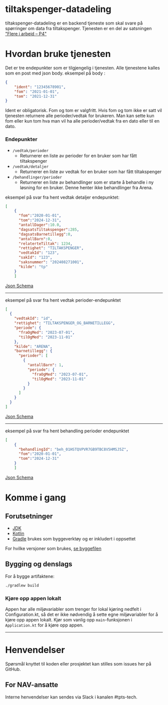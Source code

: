 tiltakspenger-datadeling
========================

tiltakspenger-datadeling er en backend tjeneste som skal svare på spørringer om data fra tiltakspenger. Tjenesten er en del av satsningen ["Flere i arbeid – P4"](https://memu.no/artikler/stor-satsing-skal-fornye-navs-utdaterte-it-losninger-og-digitale-verktoy/)

# Hvordan bruke tjenesten
Det er tre endepunkter som er tilgjengelig i tjenesten. Alle tjenestene kalles som en post med json body.
eksempel på body :
```json
{
    "ident": "12345678901", 
    "fom": "2021-01-01",
    "tom": "2021-12-31"
}
```

Ident er obligatorisk. Fom og tom er valgfritt. Hvis fom og tom ikke er satt vil tjenesten returnere alle perioder/vedtak for brukeren. Man kan sette kun fom eller kun tom hva man vil ha alle perioder/vedtak fra en dato eller til en dato.

### Endepunkter
- `/vedtak/perioder`
  - Returnerer en liste av perioder for en bruker som har fått tiltakspenger
- `/vedtak/detaljer`
  - Returnerer en liste av vedtak for en bruker som har fått tiltakspenger
- `/behandlinger/perioder`
  - Returnerer en liste av behandlinger som er starte å behandle i ny løsning for en bruker. Denne henter ikke behandlinger fra Arena.


eksempel på svar fra hent vedtak detaljer endepunktet:
```json
[
    {
      "fom":"2020-01-01",
      "tom":"2024-12-31",
      "antallDager":10.0,
      "dagsatsTiltakspenger":285,
      "dagsatsBarnetillegg":0,
      "antallBarn":0,
      "relaterteTiltak": 1234,
      "rettighet": "TILTAKSPENGER",
      "vedtakId": "123",
      "sakId": "123",
      "saksnummer": "202408271001",
      "kilde": "tp"
    }
    ]
```

[Json Schema](/doc/JsonSchemaDetaljer.json)

---

eksempel på svar fra hent vedtak perioder-endepunktet
```json
[
  {
    "vedtakId": "id",
    "rettighet": "TILTAKSPENGER_OG_BARNETILLEGG",
    "periode": {
      "fraOgMed": "2023-07-01",
      "tilOgMed": "2023-11-01"
    },
    "kilde": "ARENA",
    "barnetillegg": {
      "perioder": [
        {
          "antallBarn": 1,
          "periode": {
            "fraOgMed": "2023-07-01",
            "tilOgMed": "2023-11-01"
          }
        }
      ]
    }
  }
]
```

[Json Schema](/doc/JsonSchemaPerioder.json)

---

eksempel på svar fra hent behandling perioder endepunktet
```json
[
    {
      "behandlingId": "beh_01HSTQVPVR7GB9TBC8V5HMSJ5Z",
      "fom":"2020-01-01",
      "tom":"2024-12-31"
    }
    ]
```

[Json Schema](/doc/JsonSchemaBehandlinger.json)


# Komme i gang
## Forutsetninger
- [JDK](https://jdk.java.net/)
- [Kotlin](https://kotlinlang.org/)
- [Gradle](https://gradle.org/) brukes som byggeverktøy og er inkludert i oppsettet

For hvilke versjoner som brukes, [se byggefilen](build.gradle.kts)

## Bygging og denslags
For å bygge artifaktene:

```sh
./gradlew build
```

### Kjøre opp appen lokalt

Appen har alle miljøvariabler som trenger for lokal kjøring nedfelt i Configuration.kt, så det er ikke nødvendig å
sette egne miljøvariabler for å kjøre opp appen lokalt. Kjør som vanlig opp `main`-funksjonen i `Application.kt` for å kjøre
opp appen.

----

# Henvendelser

Spørsmål knyttet til koden eller prosjektet kan stilles som issues her på GitHub.

## For NAV-ansatte

Interne henvendelser kan sendes via Slack i kanalen #tpts-tech.
